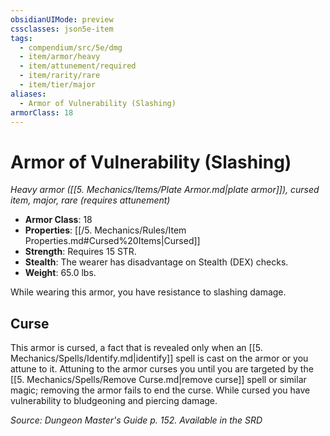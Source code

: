 ```yaml
---
obsidianUIMode: preview
cssclasses: json5e-item
tags:
  - compendium/src/5e/dmg
  - item/armor/heavy
  - item/attunement/required
  - item/rarity/rare
  - item/tier/major
aliases:
  - Armor of Vulnerability (Slashing)
armorClass: 18
---
```

# Armor of Vulnerability (Slashing)
*Heavy armor ([[5. Mechanics/Items/Plate Armor.md\|plate armor]]), cursed item, major, rare (requires attunement)*  

- **Armor Class**: 18
- **Properties**: [[/5. Mechanics/Rules/Item Properties.md#Cursed%20Items\|Cursed]]
- **Strength**: Requires 15 STR.
- **Stealth**: The wearer has disadvantage on Stealth (DEX) checks.
- **Weight**: 65.0 lbs.

While wearing this armor, you have resistance to slashing damage.

## Curse

This armor is cursed, a fact that is revealed only when an [[5. Mechanics/Spells/Identify.md\|identify]] spell is cast on the armor or you attune to it. Attuning to the armor curses you until you are targeted by the [[5. Mechanics/Spells/Remove Curse.md\|remove curse]] spell or similar magic; removing the armor fails to end the curse. While cursed you have vulnerability to bludgeoning and piercing damage.

*Source: Dungeon Master's Guide p. 152. Available in the <span title='Systems Reference Document (5.1)'>SRD</span>*
